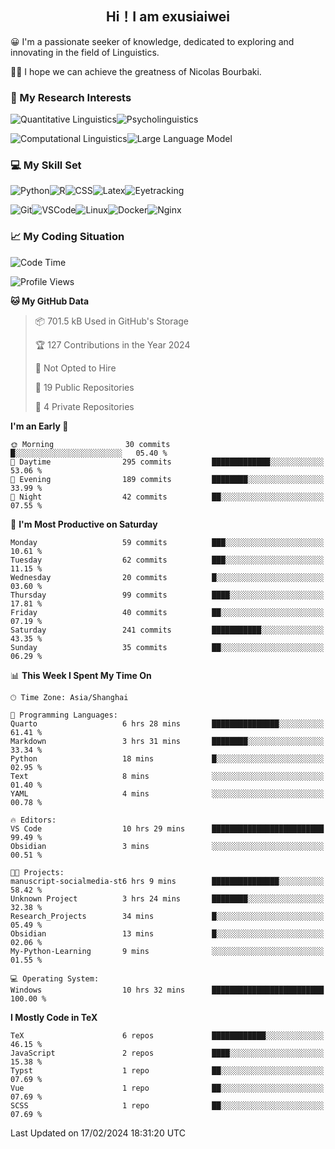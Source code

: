   

## <div align="center">Hi！I am exusiaiwei</div>  

😀 I'm a passionate seeker of knowledge, dedicated to exploring and innovating in the field of Linguistics.

🙋‍♂️ I hope we can achieve the greatness of Nicolas Bourbaki.

### 🔬 My Research Interests  

![Quantitative Linguistics](https://img.shields.io/badge/Quantitative%20Linguistics-%230072CC.svg?&style=for-the-badge&logo=appveyor&logoColor=white)![Psycholinguistics](https://img.shields.io/badge/Psycholinguistics-%2301a3a1.svg?&style=for-the-badge&logo=AWS%20Amplify&logoColor=white)

![Computational Linguistics](https://img.shields.io/badge/Computational%20Linguistics-%231877F2.svg?&style=for-the-badge&logo=Markdown&logoColor=white)![Large Language Model](https://img.shields.io/badge/Large%20Language%20Model-%23F76300.svg?&style=for-the-badge&logo=Android&logoColor=white)

### 💻 My Skill Set

![Python](https://img.shields.io/badge/Python-%2314354C.svg?style=for-the-badge&logo=python&logoColor=white&color=2AB3E3)![R](https://img.shields.io/badge/-R-276DC3?style=for-the-badge&logo=r&logoColor=white)![CSS](https://img.shields.io/badge/-CSS-1572B6?style=for-the-badge&logo=css3&logoColor=white)![Latex](https://img.shields.io/badge/-Latex-008080?style=for-the-badge&logo=latex&logoColor=white)![Eyetracking](https://img.shields.io/badge/Eyetracking-%230078D6?style=for-the-badge&logo=SearXNG&logoColor=#3050FF)

![Git](https://img.shields.io/badge/-Git-F05032?style=for-the-badge&logo=git&logoColor=white)![VSCode](https://img.shields.io/badge/-VSCode-007ACC?style=for-the-badge&logo=visual-studio-code&logoColor=white)![Linux](https://img.shields.io/badge/-Linux-FCC624?style=for-the-badge&logo=linux&logoColor=black)![Docker](https://img.shields.io/badge/-Docker-2496ED?style=for-the-badge&logo=docker&logoColor=white)![Nginx](https://img.shields.io/badge/-Nginx-009639?style=for-the-badge&logo=nginx&logoColor=white)

### 📈 My Coding Situation

<!--START_SECTION:waka-->
![Code Time](http://img.shields.io/badge/Code%20Time-38%20hrs%2045%20mins-blue)

![Profile Views](http://img.shields.io/badge/Profile%20Views-0-blue)

**🐱 My GitHub Data** 

> 📦 701.5 kB Used in GitHub's Storage 
 > 
> 🏆 127 Contributions in the Year 2024
 > 
> 🚫 Not Opted to Hire
 > 
> 📜 19 Public Repositories 
 > 
> 🔑 4 Private Repositories 
 > 
**I'm an Early 🐤** 

```text
🌞 Morning                30 commits          █░░░░░░░░░░░░░░░░░░░░░░░░   05.40 % 
🌆 Daytime                295 commits         █████████████░░░░░░░░░░░░   53.06 % 
🌃 Evening                189 commits         ████████░░░░░░░░░░░░░░░░░   33.99 % 
🌙 Night                  42 commits          ██░░░░░░░░░░░░░░░░░░░░░░░   07.55 % 
```
📅 **I'm Most Productive on Saturday** 

```text
Monday                   59 commits          ███░░░░░░░░░░░░░░░░░░░░░░   10.61 % 
Tuesday                  62 commits          ███░░░░░░░░░░░░░░░░░░░░░░   11.15 % 
Wednesday                20 commits          █░░░░░░░░░░░░░░░░░░░░░░░░   03.60 % 
Thursday                 99 commits          ████░░░░░░░░░░░░░░░░░░░░░   17.81 % 
Friday                   40 commits          ██░░░░░░░░░░░░░░░░░░░░░░░   07.19 % 
Saturday                 241 commits         ███████████░░░░░░░░░░░░░░   43.35 % 
Sunday                   35 commits          ██░░░░░░░░░░░░░░░░░░░░░░░   06.29 % 
```


📊 **This Week I Spent My Time On** 

```text
🕑︎ Time Zone: Asia/Shanghai

💬 Programming Languages: 
Quarto                   6 hrs 28 mins       ███████████████░░░░░░░░░░   61.41 % 
Markdown                 3 hrs 31 mins       ████████░░░░░░░░░░░░░░░░░   33.34 % 
Python                   18 mins             █░░░░░░░░░░░░░░░░░░░░░░░░   02.95 % 
Text                     8 mins              ░░░░░░░░░░░░░░░░░░░░░░░░░   01.40 % 
YAML                     4 mins              ░░░░░░░░░░░░░░░░░░░░░░░░░   00.78 % 

🔥 Editors: 
VS Code                  10 hrs 29 mins      █████████████████████████   99.49 % 
Obsidian                 3 mins              ░░░░░░░░░░░░░░░░░░░░░░░░░   00.51 % 

🐱‍💻 Projects: 
manuscript-socialmedia-st6 hrs 9 mins        ███████████████░░░░░░░░░░   58.42 % 
Unknown Project          3 hrs 24 mins       ████████░░░░░░░░░░░░░░░░░   32.38 % 
Research_Projects        34 mins             █░░░░░░░░░░░░░░░░░░░░░░░░   05.49 % 
Obsidian                 13 mins             █░░░░░░░░░░░░░░░░░░░░░░░░   02.06 % 
My-Python-Learning       9 mins              ░░░░░░░░░░░░░░░░░░░░░░░░░   01.55 % 

💻 Operating System: 
Windows                  10 hrs 32 mins      █████████████████████████   100.00 % 
```

**I Mostly Code in TeX** 

```text
TeX                      6 repos             ████████████░░░░░░░░░░░░░   46.15 % 
JavaScript               2 repos             ████░░░░░░░░░░░░░░░░░░░░░   15.38 % 
Typst                    1 repo              ██░░░░░░░░░░░░░░░░░░░░░░░   07.69 % 
Vue                      1 repo              ██░░░░░░░░░░░░░░░░░░░░░░░   07.69 % 
SCSS                     1 repo              ██░░░░░░░░░░░░░░░░░░░░░░░   07.69 % 
```




 Last Updated on 17/02/2024 18:31:20 UTC
<!--END_SECTION:waka-->
